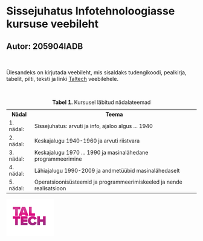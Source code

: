 <html>
<head>
<title>Sissejuhatus Infotehnoloogiasse kursuse veebileht</title>
</head>
<body>

<h1>Sissejuhatus Infotehnoloogiasse kursuse veebileht</h1>
<h2>Autor: 205904IADB </h2>
<br>

<p>Ülesandeks on kirjutada veebileht, mis sisaldaks tudengikoodi, pealkirja, tabelit, pilti, teksti ja linki <a href="https://taltech.ee/">Taltech</a> veebilehele. </p>
<br>

<table>
<caption><b>Tabel 1. </b>Kursusel läbitud nädalateemad</caption>
  <tr>
    <th>Nädal</th>
    <th>Teema</th>
  </tr>
  <tr>
    <td>1. nädal: </td>
    <td>Sissejuhatus: arvuti ja info, ajaloo algus ... 1940</td>
  </tr>
  <tr>
    <td>2. nädal: </td>
    <td>Keskajalugu 1940-1960 ja arvuti riistvara</td>
  </tr>
  <tr>
    <td>3. nädal: </td>
    <td>Keskajalugu 1970 ... 1990 ja masinalähedane programmeerimine</td>
  </tr>
  <tr>
    <td>4. nädal: </td>
    <td>Lähiajalugu 1990-2009 ja andmetüübid masinalähedaselt</td>
  </tr>
  <tr>
    <td>5. nädal: </td>
    <td>Operatsioonisüsteemid ja programmeerimiskeeled ja nende realisatsioon</td>
  </tr>

</table>

<img src="Logo_veeb_esitlus_png.png" alt="Taltech logo" width="25%" height="25%" >


</body>
</html>
